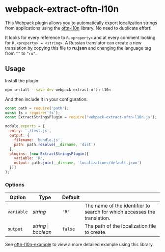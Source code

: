 # webpack-extract-oftn-l10n

This Webpack plugin allows you to automatically export localization strings from applications using the [oftn-l10n](https://github.com/oftn-oswg/oftn-l10n) library. No need to duplicate effort!

It looks for every reference to `R.<property>` and at every comment looking for `R.<property> = <string>`. A Russian translator can create a new translation by copying this file to **ru.json** and changing the language tag from `""` to `"ru"`.

## Usage

Install the plugin:

```sh
npm install --save-dev webpack-extract-oftn-l10n
```

And then include it in your configuration:

```js
const path = require('path');
const fs = require('fs');
const ExtractStringsPlugin = require('webpack-extract-oftn-l10n.js');

module.exports = {
  entry: './test.js',
  output: {
    filename: 'bundle.js',
    path: path.resolve(__dirname, 'dist')
  },
  plugins: [new ExtractStringsPlugin({
    variable: 'R',
    output: path.join(__dirname, 'localizations/default.json')
  })]
};
```

### Options

| Option     | Type                  | Default |                                          |
| ---------- | --------------------- | ------- | ---------------------------------------- |
| `variable` | *string*              | `"R"`   | The name of the identifier to search for which accesses the translation. |
| `output`   | *string* \| *boolean* | `false` | The path of the localization file to create. |

See [oftn-l10n-example](https://github.com/oftn-oswg/oftn-l10n-example) to view a more detailed example using this library.
